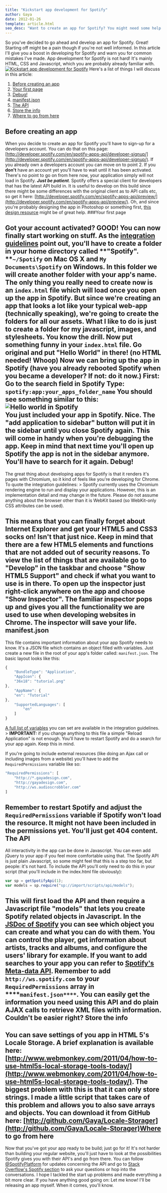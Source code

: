 ```yaml
---
title: "Kickstart app development for Spotify"
author: Gaya
date: 2012-01-26
template: article.html
seo_desc: "Want to create an app for Spotify? You might need some help since there are little tutorials around to get you going. Read this one to get started now."
---
```

So you've decided to go ahead and develop an app for Spotify. Great! Starting off might be a pain though if you're not well informed. In this article I'll give you a boost in developing for Spotify and warn you for common mistakes I've made. App development for Spotify is not hard! It's mainly HTML, CSS and Javascript, which you are probably already familiar with. [![Kickstart app development for Spotify](/articles/kickstart-app-development-for-spotify/spotify.jpg "Kickstart app development for Spotify")](http://www.gayadesign.com/diy/kickstart-app-development-for-spotify)<span class="more"></span> Here's a list of things I will discuss in this article:

1. [Before creating an app](#before)
2. [Your first page](#yourfirstpage)
3. [Debug!](#debug)
4. [manifest.json](#manifestjson)
5. [The API](#api)
6. [Store the info](#storage)
7. [Where to go from here](#wheretogofromhere)

Before creating an app
----------------------

 When you decide to create an app for Spotify you'll have to sign-up for a developers account. You can do that on this page: [http://developer.spotify.com/en/spotify-apps-api/developer-signup/](http://developer.spotify.com/en/spotify-apps-api/developer-signup/). If you already own a developers account you can move on to point 2. If you **don't** have an account yet you'll have to wait until it has been activated. There's no point to go on from here now, your application simply will not load in Spotify. ***Just be patient***. Spotify offers a special client for developers that has the latest API build in. It is useful to develop on this build since there might be some differences with the original client as to API calls etc, so get it here: [http://developer.spotify.com/en/spotify-apps-api/preview/](http://developer.spotify.com/en/spotify-apps-api/preview/). Oh, and since you're probably designing the app in Photoshop or something first, [this design resource](http://developer.spotify.com/download/spotify-apps-api/design_resources.zip) might be of great help.
###Your first page

 Got your account activated? GOOD! You can now finally start working on stuff. As the [integration guidelines](http://developer.spotify.com/download/spotify-apps-api/guidelines/) point out, you'll have to create a folder in your home directory called **"Spotify". **`~/Spotify` on Mac OS X and `My Documents\Spotify` on Windows. In this folder we will create another folder with your app's name. The only thing you really need to create now is an `index.html` file which will load once you open up the app in Spotify. But since we're creating an app that looks a lot like your typical web-app (technically speaking), we're going to create the folders for all our assets. What I like to do is just to create a folder for my javascript, images, and stylesheets. You know the drill. Now put something funny in your `index.html` file. Go original and put **"Hello World"** in there! (no HTML needed! Whoop) Now we can bring up the app in Spotify (have you already rebooted Spotify when you became a developer? If not: do it now.) First: Go to the search field in Spotify Type: `spotify:app:your_apps_folder_name` You should see something similar to this: <div class="border">![Hello world in Spotify](/articles/kickstart-app-development-for-spotify/spotify01.jpg "Hello world in Spotify")</div> You just included your app in Spotify. Nice. The "add application to sidebar" button will put it in the sidebar until you close Spotify again. This will come in handy when you're debugging the app. Keep in mind that next time you'll open up Spotify the app is not in the sidebar anymore. You'll have to search for it again. Debug!
------

 The great thing about developing apps for Spotify is that it renders it's pages with Chromium, so it kind of feels like you're developing for Chrome. To quote the integration guidelines: > Spotify currently uses the Chromium rendering engine to run and display your applications. However, this is an implementation detail and may change in the future. Please do not assume anything about the browser other than it is WebKit based (so WebKit-only CSS attributes can be used).

 This means that you can finally forget about Internet Explorer and get your HTML5 and CSS3 socks on! Isn't that just nice. Keep in mind that there are a few HTML5 elements and functions that are not added out of security reasons. To view the list of things that are available go to **"Develop"** in the taskbar and choose **"Show HTML5 Support"** and check if what you want to use is in there. To open up the inspector just right-click anywhere on the app and choose **"Show Inspector"**. The familiar inspector pops up and gives you all the functionality we are used to use when developing websites in Chrome. The inspector will save your life. manifest.json
-------------

 This file contains important information about your app Spotify needs to know. It's a JSON file which contains an object filled with variables. Just create a new file in the root of your app's folder called: `manifest.json`. The basic layout looks like this: 
```javascript
{
    "BundleType": "Application",
    "AppIcon": {
    "36x18": "tutorial.png"
},
    "AppName": {
    "en": "Tutorial"
},
    "SupportedLanguages": [
        "en"
    ]
}
```
 [A full list of variables](http://developer.spotify.com/download/spotify-apps-api/guidelines/#applicationmanifest) you can set are available in the integration guidelines. > **IMPORTANT:** if you change anything to this file a simple "Reload Application" is not enough. You'll have to restart Spotify and do a search for your app again. Keep this in mind.

 If you're going to include external resources (like doing an Ajax call or including images from a website) you'll have to add the `RequiredPermissions` variable like so: 
```javascript
"RequiredPermissions": [ 
    "http://*.gayadesign.com",
    "http://gayadesign.com",
    "http://ws.audioscrobbler.com" 
]
```
 Remember to restart Spotify and adjust the `RequiredPermissions` variable if Spotify won't load the resource. It might not have been included in the permissions yet. You'll just get 404 content. The API
-------

 All interactivity in the app can be done in Javascript. You can even add jQuery to your app if you feel more comfortable using that. The Spotify API is just plain Javascript, so some might feel that this is a step too far, but people: it's not hard. To include the API you'll only need to do this in your script (that you'll include in the index.html file obviously): 
```javascript
var sp = getSpotifyApi(1);
var models = sp.require("sp://import/scripts/api/models");
```
 This will first load the API and then require a Javascript file "models" that lets you create Spotify related objects in Javascript. In the [JSDoc of Spotify](http://developer.spotify.com/download/spotify-apps-api/reference/) you can see which object you can create and what you can do with them. You can control the player, get information about artists, tracks and albums, and configure the users' library for example. If you want to add searches to your app you can refer to [Spotify's Meta-data API](http://developer.spotify.com/en/metadata-api/overview/). Remember to add `http://ws.spotify.com` to your `RequiredPermissions` array in ****`manifest.json****`. You can easily get the information you need using this API and do plain AJAX calls to retrieve XML files with information. Couldn't be easier right? Store the info
--------------

 You can save settings of you app in HTML 5's Locale Storage. A brief explanation is available here: [http://www.webmonkey.com/2011/04/how-to-use-html5s-local-storage-tools-today/](http://www.webmonkey.com/2011/04/how-to-use-html5s-local-storage-tools-today/). The biggest problem with this is that it can only store strings. I made a little script that takes care of this problem and allows you to also save arrays and objects. You can download it from GitHub here: [http://github.com/Gaya/Locale-Storager](http://github.com/Gaya/Locale-Storager)Where to go from here
---------------------

 Now that you've got your app ready to be build; just go for it! It's not harder than building your regular website, you'll just have to look at the possibilities Spotify gives you with their API's and go from there. You can follow [@SpotifyPlatform](http://www.twitter.com/spotifyplatform) for updates concerning the API and go to [Stack Overflow's Spotify section](http://stackoverflow.com/questions/tagged/spotify) to ask your questions or hop into the conversations. I hope I tackled the start up problems and made everything a bit more clear. If you have anything good going on: Let me know! I'll be releasing an app myself. When it comes, you'll know.